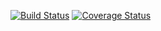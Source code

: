 [![Build Status](https://travis-ci.org/Kaytbode/Translate.svg?branch=master)](https://travis-ci.org/Kaytbode/Translate)
[![Coverage Status](https://coveralls.io/repos/github/Kaytbode/Translate/badge.svg)](https://coveralls.io/github/Kaytbode/Translate)